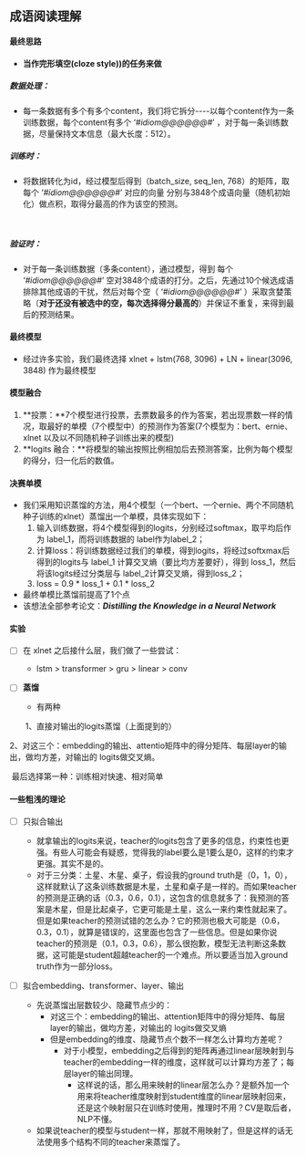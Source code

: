 

## 成语阅读理解



#### 最终思路

* **当作完形填空(cloze style))的任务来做**

  

##### 数据处理：

* 每一条数据有多个有多个content，我们将它拆分----以每个content作为一条训练数据，每个content有多个  ‘*#idiom@@@@@@#*’ ，对于每一条训练数据，尽量保持文本信息（最大长度：512）。



##### 训练时：

* 将数据转化为id，经过模型后得到（batch_size, seq_len, 768）的矩阵，取每个 ‘*#idiom@@@@@@#*’  对应的向量 分别与3848个成语向量（随机初始化）做点积，取得分最高的作为该空的预测。

​     

##### 验证时：

* 对于每一条训练数据（多条content），通过模型，得到 每个 ‘*#idiom@@@@@@#*’  空对3848个成语的打分。之后，先通过10个候选成语排除其他成语的干扰，然后对每个空（ ‘*#idiom@@@@@@#*’ ）采取贪婪策略（**对于还没有被选中的空，每次选择得分最高的**）并保证不重复，来得到最后的预测结果。



#### 最终模型

* 经过许多实验，我们最终选择 xlnet + lstm(768, 3096) + LN + linear(3096, 3848) 作为最终模型 

  

#### 模型融合

1.  **投票：**7个模型进行投票，去票数最多的作为答案，若出现票数一样的情况，取最好的单模（7个模型中）的预测作为答案(7个模型为：bert、ernie、xlnet 以及以不同随机种子训练出来的模型)
2. **logits 融合：**将模型的输出按照比例相加后去预测答案，比例为每个模型的得分，归一化后的数值。



#### 决赛单模

* 我们采用知识蒸馏的方法，用4个模型（一个bert、一个ernie、两个不同随机种子训练的xlnet）蒸馏出一个单模，具体实现如下：
  1.  输入训练数据，将4个模型得到的logits，分别经过softmax，取平均后作为 label_1，而将训练数据的       label作为label_2；
  2.  计算loss：将训练数据经过我们的单模，得到logits，将经过softxmax后得到的logits与 label_1 计算交叉熵（要比均方差要好），得到 loss_1，然后将该logits经过分类层与 label_2计算交叉熵，得到loss_2；
  3. loss = 0.9 * loss_1 + 0.1 * loss_2
* 最终单模比蒸馏前提高了1个点
* 该想法全部参考论文：***Distilling the Knowledge in a Neural Network***



#### 实验 

- [ ] 在 xlnet 之后接什么层，我们做了一些尝试：

  * lstm > transformer > gru > linear > conv

- [ ] **蒸馏**

  * 有两种

  ​        1、直接对输出的logits蒸馏（上面提到的）

​               2、对这三个：embedding的输出、attentio矩阵中的得分矩阵、每层layer的输出，做均方差，对输出的                    logits做交叉熵。

​             最后选择第一种：训练相对快速、相对简单



#### 一些粗浅的理论

- [ ] 只拟合输出
  * 就拿输出的logits来说，teacher的logits包含了更多的信息，约束性也更强。有些人可能会有疑惑，觉得我的label要么是1要么是0，这样的约束才更强。其实不是的。
  * 对于三分类：土星、木星、桌子，假设我的ground truth是（0，1，0），这样就默认了这条训练数据是木星，土星和桌子是一样的。而如果teacher的预测是正确的话（0.3，0.6，0.1），这包含的信息就多了：我预测的答案是木星，但是比起桌子，它更可能是土星，这么一来约束性就起来了。但是如果teacher的预测试错的怎么办？它的预测也极大可能是（0.6，0.3，0.1），就算是错误的，这里面也包含了一些信息。但是如果你说teacher的预测是（0.1，0.3，0.6），那么很抱歉，模型无法判断这条数据，这可能是student超越teacher的一个难点。所以要适当加入ground truth作为一部分loss。



- [ ] 拟合embedding、transformer、layer、输出
  * 先说蒸馏出层数较少、隐藏节点少的：
    * 对这三个：embedding的输出、attention矩阵中的得分矩阵、每层layer的输出，做均方差，对输出的                    logits做交叉熵
    * 但是embedding的维度、隐藏节点个数不一样怎么计算均方差呢？
      * 对于小模型，embedding之后得到的矩阵再通过linear层映射到与teacher的embedding一样的维度，这样就可以计算均方差了；每层layer的输出同理。
        * 这样说的话，那么用来映射的linear层怎么办？是额外加一个用来将teacher维度映射到student维度的linear层映射回来，还是这个映射层只在训练时使用，推理时不用？CV是取后者，NLP不懂。
  * 如果说teacher的模型与student一样，那就不用映射了，但是这样的话无法使用多个结构不同的teacher来蒸馏了。